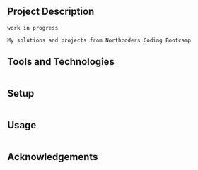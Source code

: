 ## Project Description

`work in progress`

```
My solutions and projects from Northcoders Coding Bootcamp
```

## Tools and Technologies

```

```

## Setup

```

```

## Usage

```

```

## Acknowledgements

```

```
